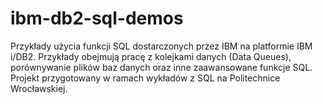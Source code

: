 # ibm-db2-sql-demos

Przykłady użycia funkcji SQL dostarczonych przez IBM na platformie IBM i/DB2. Przykłady obejmują pracę z kolejkami danych (Data Queues), porównywanie plików baz danych oraz inne zaawansowane funkcje SQL. Projekt przygotowany w ramach wykładów z SQL na Politechnice Wrocławskiej.
